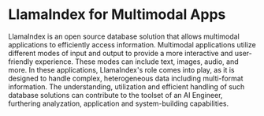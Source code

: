 # LlamaIndex for Multimodal Apps

LlamaIndex is an open source database solution that allows multimodal applications to efficiently access information. Multimodal applications utilize different modes of input and output to provide a more interactive and user-friendly experience. These modes can include text, images, audio, and more. In these applications, LlamaIndex's role comes into play, as it is designed to handle complex, heterogeneous data including multi-format information. The understanding, utilization and efficient handling of such database solutions can contribute to the toolset of an AI Engineer, furthering analyzation, application and system-building capabilities.